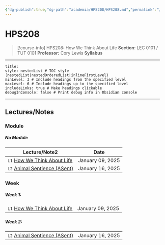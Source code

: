 ```yaml
---
{"dg-publish":true,"dg-path":"academia/HPS208/HPS208.md","permalink":"/academia/hps-208/hps-208/","tags":["course-page","cs","university"],"created":"2024-06-22T19:06:31.000-04:00","updated":"2025-01-24T21:30:14.275-05:00"}
---
```



# HPS208

> [!course-info] HPS208: How We Think About Life
> **Section:** LEC 0101 / TUT 0101
> **Professor:** Cory Lewis
> **Syllabus**

---

```table-of-contents
title:
style: nestedList # TOC style (nestedList|nestedOrderedList|inlineFirstLevel)
minLevel: 3 # Include headings from the specified level
maxLevel: 6 # Include headings up to the specified level
includeLinks: true # Make headings clickable
debugInConsole: false # Print debug info in Obsidian console
```

---

## Lectures/Notes

### Module

<h5><span>No Module</span></h5><div><table class="dataview table-view-table"><thead class="table-view-thead"><tr class="table-view-tr-header"><th class="table-view-th"><span>Lecture/Note</span><span class="dataview small-text">2</span></th><th class="table-view-th"><span>Date</span></th></tr></thead><tbody class="table-view-tbody"><tr><td><span><code>L1</code> <a data-tooltip-position="top" aria-label="100 Academia/HPS208/How We Think About Life.md" data-href="100 Academia/HPS208/How We Think About Life.md" href="100 Academia/HPS208/How We Think About Life.md" class="internal-link" target="_blank" rel="noopener nofollow">How We Think About Life</a></span></td><td>January 09, 2025</td></tr><tr><td><span><code>L2</code> <a data-tooltip-position="top" aria-label="100 Academia/HPS208/Animal Sentience (ASent).md" data-href="100 Academia/HPS208/Animal Sentience (ASent).md" href="100 Academia/HPS208/Animal Sentience (ASent).md" class="internal-link" target="_blank" rel="noopener nofollow">Animal Sentience (ASent)</a></span></td><td>January 16, 2025</td></tr></tbody></table></div>

### Week

<h5><span>Week 1:</span></h5><div><table class="dataview table-view-table"><thead class="table-view-thead"><tr class="table-view-tr-header"></tr></thead><tbody class="table-view-tbody"><tr><td><span><code>L1</code> <a data-tooltip-position="top" aria-label="100 Academia/HPS208/How We Think About Life.md" data-href="100 Academia/HPS208/How We Think About Life.md" href="100 Academia/HPS208/How We Think About Life.md" class="internal-link" target="_blank" rel="noopener nofollow">How We Think About Life</a></span></td><td>January 09, 2025</td></tr></tbody></table></div><h5><span>Week 2:</span></h5><div><table class="dataview table-view-table"><thead class="table-view-thead"><tr class="table-view-tr-header"></tr></thead><tbody class="table-view-tbody"><tr><td><span><code>L2</code> <a data-tooltip-position="top" aria-label="100 Academia/HPS208/Animal Sentience (ASent).md" data-href="100 Academia/HPS208/Animal Sentience (ASent).md" href="100 Academia/HPS208/Animal Sentience (ASent).md" class="internal-link" target="_blank" rel="noopener nofollow">Animal Sentience (ASent)</a></span></td><td>January 16, 2025</td></tr></tbody></table></div>
